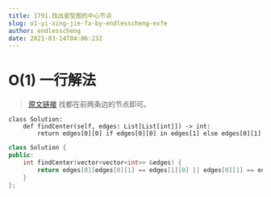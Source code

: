 ```yaml
---
title: 1791.找出星型图的中心节点
slug: o1-yi-xing-jie-fa-by-endlesscheng-exfe
author: endlesscheng
date: 2021-03-14T04:06:23Z
---
```

# O(1) 一行解法
 
> [原文链接](https://leetcode.cn/problems/find-center-of-star-graph/solution/o1-yi-xing-jie-fa-by-endlesscheng-exfe)
找都在前两条边的节点即可。

```python3 [sol1-Python3]
class Solution:
    def findCenter(self, edges: List[List[int]]) -> int:
        return edges[0][0] if edges[0][0] in edges[1] else edges[0][1]
```

```C++ [sol1-C++]
class Solution {
public:
    int findCenter(vector<vector<int>> &edges) {
        return edges[0][edges[0][1] == edges[1][0] || edges[0][1] == edges[1][1]];
    }
};
```

